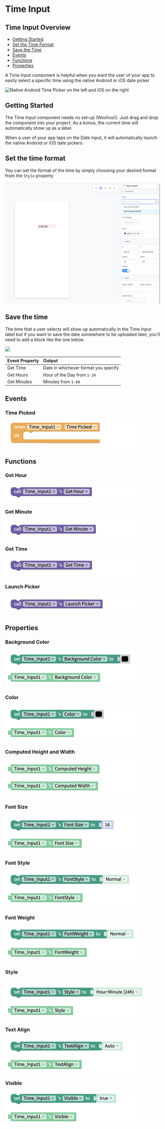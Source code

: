 # Time Input

## Time Input Overview

* [Getting Started](time-input.md#getting-started)
* [Set the Time Format](time-input.md#set-the-time-format)
* [Save the Time](time-input.md#save-the-time)
* [Events](time-input.md#events)
* [Functions](time-input.md#functions)
* [Properties](time-input.md#properties)

A Time Input component is helpful when you want the user of your app to easily select a specific time using the native Android or iOS date picker

![Native Android Time Picker on the left and iOS on the right](.gitbook/assets/thunkable-docs-exhibits-38%20%281%29.png)

## Getting Started 

The Time Input component needs no set-up \(Woohoo!\). Just drag and drop the component into your project. As a bonus, the current time will automatically show up as a label.

When a user of your app taps on the Date Input, it will automatically launch the native Android or iOS date pickers.

## Set the time format

You can set the format of the time by simply choosing your desired format from the `Style` property

![](.gitbook/assets/screen-shot-2021-04-08-at-4.58.31-pm.png)

## Save the time

The time that a user selects will show up automatically in the Time Input label but if you want to save the date somewhere to be uploaded later, you'll need to add a block like the one below. 

![](.gitbook/assets/screen-shot-2019-09-04-at-4.43.02-pm.png)

| Event Property | Output |
| :--- | :--- |
| Get Time | Date in whichever format you specify  |
| Get Hours | Hour of the Day from `1-24` |
| Get Minutes | Minutes from `1-60` |

## Events

### Time Picked

![](.gitbook/assets/e_time_picked.png)

## Functions

### Get Hour 

![](.gitbook/assets/f_get_hour.png)

### Get Minute 

![](.gitbook/assets/f_get_min.png)

### Get Time 

![](.gitbook/assets/f_get_time.png)

### Launch Picker

![](.gitbook/assets/f_launch.png)

## Properties

### Background Color 

![](.gitbook/assets/bg_color%20%284%29.png)

### Color 

![](.gitbook/assets/color%20%283%29.png)

### Computed Height and Width 

![](.gitbook/assets/comp.png)

### Font Size 

![](.gitbook/assets/font_size%20%284%29.png)

### Font Style 

![](.gitbook/assets/font_style%20%282%29.png)

### Font Weight 

![](.gitbook/assets/font_weight%20%281%29.png)

### Style

###  

![](.gitbook/assets/style.png)

### Text Align 

![](.gitbook/assets/text_align%20%281%29.png)

### Visible

![](.gitbook/assets/visible%20%286%29.png)





